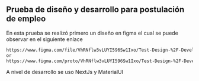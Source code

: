 ## Prueba de diseño y desarrollo para postulación de empleo 
En esta prueba se realizó primero un diseño en figma el cual se puede observar en el siguiente enlace
```sh
https://www.figma.com/file/VhRNflw3vLUYI596Sw1Ixo/Test-Design-%2F-Develop-(Copy)?node-id=614%3A28
or
https://www.figma.com/proto/VhRNflw3vLUYI596Sw1Ixo/Test-Design-%2F-Develop-(Copy)?node-id=615%3A29&scaling=contain&page-id=614%3A28
```
A nivel de desarrollo se uso NextJs y MaterialUI
